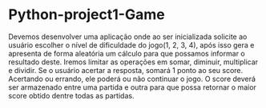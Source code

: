 # Python-project1-Game

Devemos desenvolver uma aplicação onde ao ser inicializada solicite ao usuário escolher o nível de dificuldade do jogo(1, 2, 3, 4), após isso gera e apresenta de forma aleatória um cálculo para que possamos informar o resultado deste. 
Iremos limitar as operações em somar, diminuir, multiplicar e dividir. Se o usuário acertar a resposta, somará 1 ponto ao seu score. Acertando ou errando, ele poderá ou não continuar o jogo.
O score deverá ser armazenado entre uma partida e outra para que possa retornar o maior score obtido dentre todas as partidas.
